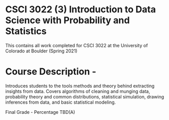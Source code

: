 # CSCI 3022 (3) Introduction to Data Science with Probability and Statistics
This contains all work completed for CSCI 3022 at the University of Colorado at Boulder (Spring 2021)

# Course Description -
Introduces students to the tools methods and theory behind extracting insights from data. Covers algorithms of cleaning and munging data, probability theory and common distributions, statistical simulation, drawing inferences from data, and basic statistical modeling.

Final Grade - Percentage TBD(A)
